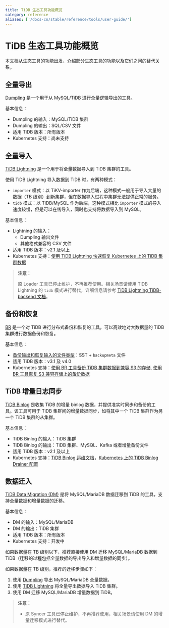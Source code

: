 ```yaml
---
title: TiDB 生态工具功能概览
category: reference
aliases: ['/docs-cn/stable/reference/tools/user-guide/']
---
```


# TiDB 生态工具功能概览

本文档从生态工具的功能出发，介绍部分生态工具的功能以及它们之间的替代关系。

## 全量导出

[Dumpling](/export-or-backup-using-dumpling.md) 是一个用于从 MySQL/TiDB 进行全量逻辑导出的工具。

基本信息：

- Dumpling 的输入：MySQL/TiDB 集群
- Dumpling 的输出：SQL/CSV 文件
- 适用 TiDB 版本：所有版本
- Kubernetes 支持：尚未支持

## 全量导入

[TiDB Lightning](/tidb-lightning/tidb-lightning-overview.md) 是一个用于将全量数据导入到 TiDB 集群的工具。

使用 TiDB Lightning 导入数据到 TiDB 时，有两种模式：

- `importer` 模式：以 TiKV-importer 作为后端，这种模式一般用于导入大量的数据（TB 级别）到新集群，但在数据导入过程中集群无法提供正常的服务。
- `tidb` 模式：以 TiDB/MySQL 作为后端，这种模式相比 `importer` 模式的导入速度较慢，但是可以在线导入，同时也支持将数据导入到 MySQL。

基本信息：

- Lightning 的输入：
    - Dumpling 输出文件
    - 其他格式兼容的 CSV 文件
- 适用 TiDB 版本：v2.1 及以上
- Kubernetes 支持：[使用 TiDB Lightning 快速恢复 Kubernetes 上的 TiDB 集群数据](https://docs.pingcap.com/zh/tidb-in-kubernetes/v1.1/restore-data-using-tidb-lightning)

> **注意：**
>
> 原 Loader 工具已停止维护，不再推荐使用。相关场景请使用 TiDB Lightning 的 `tidb` 模式进行替代，详细信息请参考 [TiDB Lightning TiDB-backend 文档](/tidb-lightning/tidb-lightning-tidb-backend.md#从-loader-迁移到-tidb-lightning-tidb-backend)。

## 备份和恢复

[BR](/br/backup-and-restore-tool.md) 是一个对 TiDB 进行分布式备份和恢复的工具，可以高效地对大数据量的 TiDB 集群进行数据备份和恢复。

基本信息：

- [备份输出和恢复输入的文件类型](/br/backup-and-restore-tool.md#备份文件类型)：SST + `backupmeta` 文件
- 适用 TiDB 版本：v3.1 及 v4.0
- Kubernetes 支持：[使用 BR 工具备份 TiDB 集群数据到兼容 S3 的存储](https://docs.pingcap.com/zh/tidb-in-kubernetes/v1.1/backup-to-aws-s3-using-br), [使用 BR 工具恢复 S3 兼容存储上的备份数据](https://docs.pingcap.com/zh/tidb-in-kubernetes/v1.1/restore-from-aws-s3-using-br)

## TiDB 增量日志同步

[TiDB Binlog](/tidb-binlog/tidb-binlog-overview.md) 是收集 TiDB 的增量 binlog 数据，并提供准实时同步和备份的工具。该工具可用于 TiDB 集群间的增量数据同步，如将其中一个 TiDB 集群作为另一个 TiDB 集群的从集群。

基本信息：

- TiDB Binlog 的输入：TiDB 集群
- TiDB Binlog 的输出：TiDB 集群、MySQL、Kafka 或者增量备份文件
- 适用 TiDB 版本：v2.1 及以上
- Kubernetes 支持：[TiDB Binlog 运维文档](https://docs.pingcap.com/zh/tidb-in-kubernetes/v1.1/deploy-tidb-binlog)，[Kubernetes 上的 TiDB Binlog Drainer 配置](https://docs.pingcap.com/zh/tidb-in-kubernetes/v1.1/configure-tidb-binlog-drainer)

## 数据迁入

[TiDB Data Migration (DM)](https://docs.pingcap.com/zh/tidb-data-migration/v1.0/overview) 是将 MySQL/MariaDB 数据迁移到 TiDB 的工具，支持全量数据和增量数据的迁移。

基本信息：

- DM 的输入：MySQL/MariaDB
- DM 的输出：TiDB 集群
- 适用 TiDB 版本：所有版本
- Kubernetes 支持：开发中

如果数据量在 TB 级别以下，推荐直接使用 DM 迁移 MySQL/MariaDB 数据到 TiDB（迁移的过程包括全量数据的导出导入和增量数据的同步）。

如果数据量在 TB 级别，推荐的迁移步骤如下：

1. 使用 [Dumpling](/export-or-backup-using-dumpling.md) 导出 MySQL/MariaDB 全量数据。
2. 使用 [TiDB Lightning](/tidb-lightning/tidb-lightning-overview.md) 将全量导出数据导入 TiDB 集群。
3. 使用 DM 迁移 MySQL/MariaDB 增量数据到 TiDB。

> **注意：**
>
> - 原 Syncer 工具已停止维护，不再推荐使用，相关场景请使用 DM 的增量迁移模式进行替代。
